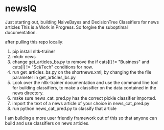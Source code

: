 newsIQ
======

Just starting out, building NaiveBayes and DecisionTree Classifiers for news articles
This is a Work in Progress. So forgive the suboptimal documentation.

after pulling this repo locally:
1. pip install nltk-trainer
2. mkdir news
3. change get_articles_bs.py to remove the if cats[i] != "Business" and cats[i] != "Sci/Tech" conditions for now.
4. run get_articles_bs.py on the shortnews.xml, by changing the the file parameter in get_articles_bs.py
5. Look over the nltk-trainer documentation and use the command line tool for building classifiers, to make a classifier on the data contained in the news directory.
6. make sure news_cat_pred.py has the correct pickle classifier imported.
7. import the text of a news article of your choice in news_cat_pred.py
8. run python news_cat_pred.py to classify that article

I am building a more user friendly framework out of this so that anyone can build and use classifiers on news articles.
